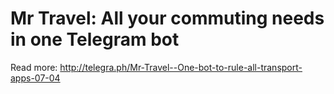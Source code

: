 # Mr Travel: All your commuting needs in one Telegram bot

Read more: http://telegra.ph/Mr-Travel--One-bot-to-rule-all-transport-apps-07-04

